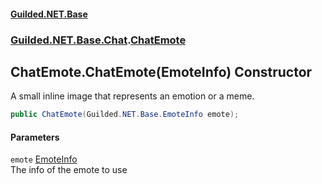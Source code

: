 #### [Guilded.NET.Base](Guilded_NET_Base.md 'Guilded.NET.Base')
### [Guilded.NET.Base.Chat](Guilded_NET_Base.md#Guilded_NET_Base_Chat 'Guilded.NET.Base.Chat').[ChatEmote](ChatEmote.md 'Guilded.NET.Base.Chat.ChatEmote')
## ChatEmote.ChatEmote(EmoteInfo) Constructor
A small inline image that represents an emotion or a meme.  
```csharp
public ChatEmote(Guilded.NET.Base.EmoteInfo emote);
```
#### Parameters
<a name='Guilded_NET_Base_Chat_ChatEmote_ChatEmote(Guilded_NET_Base_EmoteInfo)_emote'></a>
`emote` [EmoteInfo](EmoteInfo.md 'Guilded.NET.Base.EmoteInfo')  
The info of the emote to use
  
